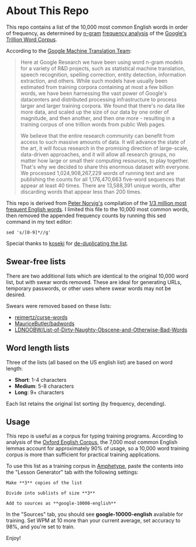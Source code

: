 About This Repo
===============

This repo contains a list of the 10,000 most common English words in order of frequency, as determined by [n-gram](http://en.wikipedia.org/wiki/N-gram) [frequency analysis](http://en.wikipedia.org/wiki/Frequency_analysis) of the [Google's Trillion Word Corpus](http://books.google.com/ngrams/info).

According to the [Google Machine Translation Team](http://googleresearch.blogspot.com/2006/08/all-our-n-gram-are-belong-to-you.html):

>Here at Google Research we have been using word n-gram models for a variety of R&D projects, such as statistical machine translation, speech recognition, spelling correction, entity detection, information extraction, and others. While such models have usually been estimated from training corpora containing at most a few billion words, we have been harnessing the vast power of Google's datacenters and distributed processing infrastructure to process larger and larger training corpora. We found that there's no data like more data, and scaled up the size of our data by one order of magnitude, and then another, and then one more - resulting in a training corpus of one trillion words from public Web pages.
>
>We believe that the entire research community can benefit from access to such massive amounts of data. It will advance the state of the art, it will focus research in the promising direction of large-scale, data-driven approaches, and it will allow all research groups, no matter how large or small their computing resources, to play together. That's why we decided to share this enormous dataset with everyone. We processed 1,024,908,267,229 words of running text and are publishing the counts for all 1,176,470,663 five-word sequences that appear at least 40 times. There are 13,588,391 unique words, after discarding words that appear less than 200 times.

This repo is derived from [Peter Norvig's](http://norvig.com/ngrams/) compilation of the [1/3 million most frequent English words](http://norvig.com/ngrams/count_1w.txt). I limited this file to the 10,000 most common words, then removed the appended frequency counts by running this sed command in my text editor: 

    sed 's/[0-9]*//g'

Special thanks to [koseki](https://github.com/koseki) for [de-duplicating the list](https://github.com/first20hours/google-10000-english/issues/6).

Swear-free lists
-----

There are two additional lists which are identical to the original 10,000 word list, but with swear words removed. These are ideal for generating URLs, temporary passwords, or other uses where swear words may not be desired.

Swears were removed based on these lists:

* [reimertz/curse-words](https://github.com/reimertz/curse-words)
* [MauriceButler/badwords](https://github.com/MauriceButler/badwords)
* [LDNOOBW/List-of-Dirty-Naughty-Obscene-and-Otherwise-Bad-Words](https://github.com/LDNOOBW/List-of-Dirty-Naughty-Obscene-and-Otherwise-Bad-Words)

Word length lists
-----

Three of the lists (all based on the US english list) are based on word length:

* **Short**: 1-4 characters
* **Medium**: 5-8 characters
* **Long**: 9+ characters

Each list retains the original list sorting (by frequency, decending).

Usage
-----

This repo is useful as a corpus for typing training programs. According to analysis of the [Oxford English Corpus](http://oxforddictionaries.com/words/the-oec-facts-about-the-language), the 7,000 most common English lemmas account for approximately 90% of usage, so a 10,000 word training corpus is more than sufficient for practical training applications.

To use this list as a training corpus in [Amphetype](http://code.google.com/p/amphetype/), paste the contents into the "Lesson Generator" tab with the following settings:

    Make **3** copies of the list

    Divide into sublists of size **3**

    Add to sources as **google-10000-english**

In the "Sources" tab, you should see **google-10000-english** available for training. Set WPM at 10 more than your current average, set accuracy to 98%, and you're set to train.

Enjoy!
